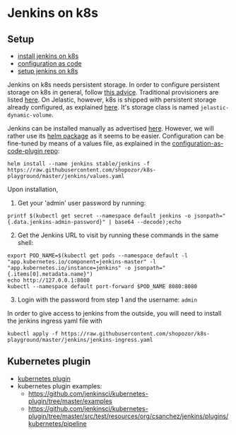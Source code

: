 # Jenkins on k8s

## Setup

* [install jenkins on k8s](https://developer.ibm.com/tutorials/deploy-and-run-jenkins-on-kubernetes-in-the-cloud/)
* [configuration as code](https://github.com/jenkinsci/configuration-as-code-plugin/tree/master/demos/kubernetes-helm)
* [setup jenkins on k8s](https://devopscube.com/setup-jenkins-on-kubernetes-cluster/)

Jenkins on k8s needs persistent storage. In order to configure persistent storage on k8s in general, follow [this advice](https://devopscube.com/persistent-volume-google-kubernetes-engine/). Traditional provisioners are listed [here](https://kubernetes.io/docs/concepts/storage/storage-classes/#provisioner). On Jelastic, however, k8s is shipped with persistent storage already configured, as explained [here](https://docs.jelastic.com/kubernetes-volume-provisioner). It's storage class is named `jelastic-dynamic-volume`.

Jenkins can be installed manually as advertised [here](https://devopscube.com/setup-jenkins-on-kubernetes-cluster/). However, we will rather use its [helm package](https://github.com/helm/charts/tree/master/stable/jenkins) as it seems to be easier. Configuration can be fine-tuned by means of a values file, as explained in the [configuration-as-code-plugin repo](https://github.com/helm/charts/tree/master/stable/jenkins):
```
helm install --name jenkins stable/jenkins -f https://raw.githubusercontent.com/shopozor/k8s-playground/master/jenkins/values.yaml
```

Upon installation, 

1. Get your 'admin' user password by running:
  ```
  printf $(kubectl get secret --namespace default jenkins -o jsonpath="{.data.jenkins-admin-password}" | base64 --decode);echo
  ```
2. Get the Jenkins URL to visit by running these commands in the same shell:
  ```
  export POD_NAME=$(kubectl get pods --namespace default -l "app.kubernetes.io/component=jenkins-master" -l "app.kubernetes.io/instance=jenkins" -o jsonpath="{.items[0].metadata.name}")
  echo http://127.0.0.1:8080
  kubectl --namespace default port-forward $POD_NAME 8080:8080
  ```
3. Login with the password from step 1 and the username: `admin`

In order to give access to jenkins from the outside, you will need to install the jenkins ingress yaml file with
```
kubectl apply -f https://raw.githubusercontent.com/shopozor/k8s-playground/master/jenkins/jenkins-ingress.yaml
```

## Kubernetes plugin

* [kubernetes plugin](https://github.com/jenkinsci/kubernetes-plugin)
* kubernetes plugin examples:
  * https://github.com/jenkinsci/kubernetes-plugin/tree/master/examples
  * https://github.com/jenkinsci/kubernetes-plugin/tree/master/src/test/resources/org/csanchez/jenkins/plugins/kubernetes/pipeline